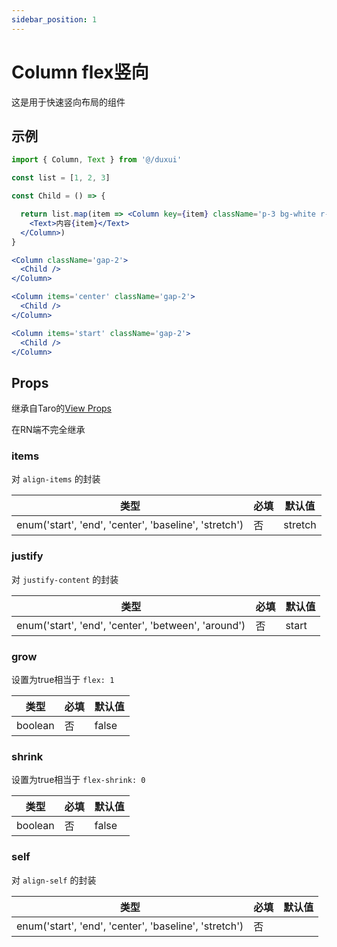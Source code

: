 ```yaml
---
sidebar_position: 1
---
```


# Column flex竖向

这是用于快速竖向布局的组件

## 示例

```jsx
import { Column, Text } from '@/duxui'

const list = [1, 2, 3]

const Child = () => {

  return list.map(item => <Column key={item} className='p-3 bg-white r-2'>
    <Text>内容{item}</Text>
  </Column>)
}

<Column className='gap-2'>
  <Child />
</Column>

<Column items='center' className='gap-2'>
  <Child />
</Column>

<Column items='start' className='gap-2'>
  <Child />
</Column>
```

## Props

继承自Taro的[View Props](https://nervjs.github.io/taro-docs/docs/components/viewContainer/view#viewprops)

在RN端不完全继承

### items

对 `align-items` 的封装

| 类型 | 必填 | 默认值 |
| ---- | -------- | ------- |
| enum('start', 'end', 'center', 'baseline', 'stretch') | 否 | stretch |

### justify

对 `justify-content` 的封装

| 类型 | 必填 | 默认值 |
| ---- | -------- | ------- |
| enum('start', 'end', 'center', 'between', 'around') | 否 | start |

### grow

设置为true相当于 `flex: 1`

| 类型 | 必填 | 默认值 |
| ---- | -------- | ------- |
| boolean | 否 | false |

### shrink

设置为true相当于 `flex-shrink: 0`

| 类型 | 必填 | 默认值 |
| ---- | -------- | ------- |
| boolean | 否 | false |

### self

对 `align-self` 的封装

| 类型 | 必填 | 默认值 |
| ---- | -------- | ------- |
| enum('start', 'end', 'center', 'baseline', 'stretch') | 否 |  |

